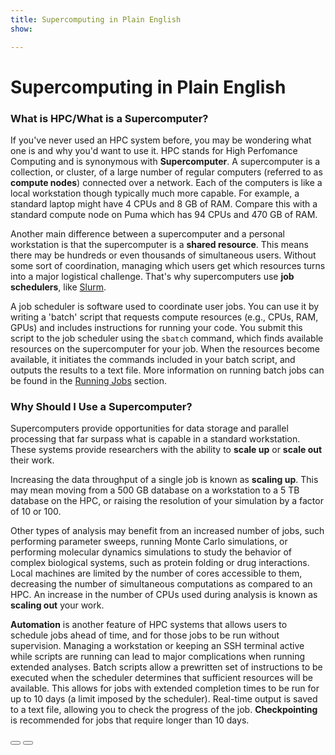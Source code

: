 ```yaml
---
title: Supercomputing in Plain English
show:

---
```


<link rel="stylesheet" href="../../assets/stylesheets/buttons.css">

# Supercomputing in Plain English

### What is HPC/What is a Supercomputer?

If you've never used an HPC system before, you may be wondering what one is and why you'd want to use it. HPC stands for High Perfomance Computing and is synonymous with **Supercomputer**. A supercomputer is a collection, or cluster, of a large number of regular computers (referred to as **compute nodes**) connected over a network. Each of the computers is like a local workstation though typically much more capable. For example, a standard laptop might have 4 CPUs and 8 GB of RAM. Compare this with a standard compute node on Puma which has 94 CPUs and 470 GB of RAM. 

Another main difference between a supercomputer and a personal workstation is that the supercomputer is a **shared resource**. This means there may be hundreds or even thousands of simultaneous users. Without some sort of coordination, managing which users get which resources turns into a major logistical challenge. That's why supercomputers use **job schedulers**, like [Slurm](https://slurm.schedmd.com/documentation.html). 

A job scheduler is software used to coordinate user jobs. You can use it by writing a 'batch' script that requests compute resources (e.g., CPUs, RAM, GPUs) and includes instructions for running your code. You submit this script to the job scheduler using the ```sbatch``` command, which finds available resources on the supercomputer for your job. When the resources become available, it initiates the commands included in your batch script, and outputs the results to a text file. More information on running batch jobs can be found in the [Running Jobs](../../running_jobs/batch_jobs/intro) section.

### Why Should I Use a Supercomputer?

Supercomputers provide opportunities for data storage and parallel processing that far surpass what is capable in a standard workstation. These systems provide researchers with the ability to **scale up** or **scale out** their work.

Increasing the data throughput of a single job is known as **scaling up**. This may mean moving from a 500 GB database on a workstation to a 5 TB database on the HPC, or raising the resolution of your simulation by a factor of 10 or 100. 

Other types of analysis may benefit from an increased number of jobs, such performing parameter sweeps, running Monte Carlo simulations, or performing molecular dynamics simulations to study the behavior of complex biological systems, such as protein folding or drug interactions. Local machines are limited by the number of cores accessible to them, decreasing the number of simultaneous computations as compared to an HPC. An increase in the number of CPUs used during analysis is known as **scaling out** your work.

**Automation** is another feature of HPC systems that allows users to schedule jobs ahead of time, and for those jobs to be run without supervision. Managing a workstation or keeping an SSH terminal active while scripts are running can lead to major complications when running extended analyses. Batch scripts allow a prewritten set of instructions to be executed when the scheduler determines that sufficient resources will be available. This allows for jobs with extended completion times to be run for up to 10 days (a limit imposed by the scheduler). Real-time output is saved to a text file, allowing you to check the progress of the job. **Checkpointing** is recommended for jobs that require longer than 10 days.


<html>
<div class="button-container">
    <a href="/quick_start/overview/"><button class="left-button"></button></a>
    <a href="/quick_start/common_misconceptions/"><button class="right-button"></button></a>
</div>
</html>